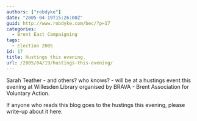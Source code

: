 ```yaml
---
authors: ["robdyke"]
date: "2005-04-19T15:26:00Z"
guid: http://www.robdyke.com/bec/?p=17
categories:
  - Brent East Campaigning
tags:
  - Election 2005
id: 17
title: Hustings this evening.
url: /2005/04/19/hustings-this-evening/
---
```

Sarah Teather - and others? who knows? - will be at a hustings event this evening at Willesden Library organised by BRAVA - Brent Association for Voluntary Action.

If anyone who reads this blog goes to the hustings this evening, please write-up about it here.